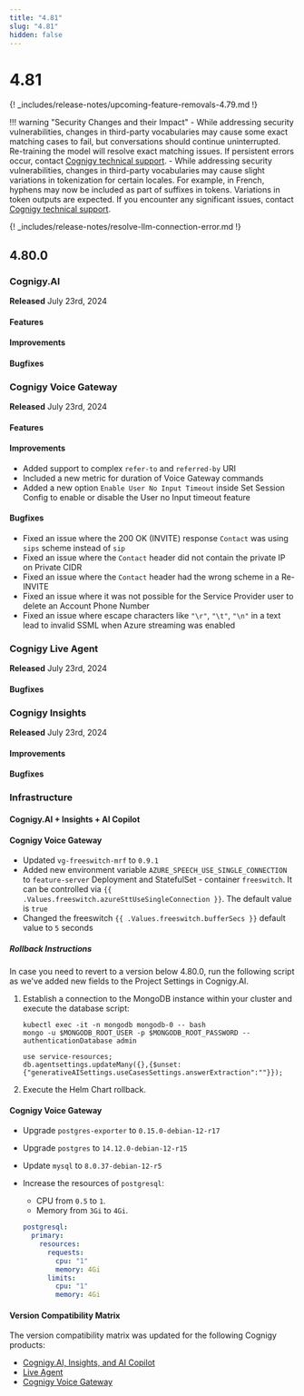 ```yaml
---
title: "4.81"
slug: "4.81"
hidden: false
---
```


# 4.81

{! _includes/release-notes/upcoming-feature-removals-4.79.md !}

!!! warning "Security Changes and their Impact"
    - While addressing security vulnerabilities, changes in third-party vocabularies may cause some exact matching cases to fail, but conversations should continue uninterrupted. Re-training the model will resolve exact matching issues. If persistent errors occur, contact [Cognigy technical support](../help/get-help.md).
    - While addressing security vulnerabilities, changes in third-party vocabularies may cause slight variations in tokenization for certain locales. For example, in French, hyphens may now be included as part of suffixes in tokens. Variations in token outputs are expected. If you encounter any significant issues, contact [Cognigy technical support](../help/get-help.md).

{! _includes/release-notes/resolve-llm-connection-error.md !}

## 4.80.0

### Cognigy.AI

**Released** July 23rd, 2024

#### Features


#### Improvements


#### Bugfixes


### Cognigy Voice Gateway

**Released** July 23rd, 2024

#### Features

#### Improvements

- Added support to complex `refer-to` and `referred-by` URI
- Included a new metric for duration of Voice Gateway commands
- Added a new option `Enable User No Input Timeout` inside Set Session Config to enable or disable the User no Input timeout feature

#### Bugfixes

- Fixed an issue where the 200 OK (INVITE) response `Contact` was using `sips` scheme instead of `sip`
- Fixed an issue where the `Contact` header did not contain the private IP on Private CIDR
- Fixed an issue where the `Contact` header had the wrong scheme in a Re-INVITE
- Fixed an issue where it was not possible for the Service Provider user to delete an Account Phone Number
- Fixed an issue where escape characters like `"\r"`, `"\t"`,  `"\n"` in a text lead to invalid SSML when Azure streaming was enabled 


### Cognigy Live Agent

**Released** July 23rd, 2024

#### Bugfixes

### Cognigy Insights

**Released** July 23rd, 2024

#### Improvements


#### Bugfixes


### Infrastructure

#### Cognigy.AI + Insights + AI Copilot

#### Cognigy Voice Gateway

- Updated `vg-freeswitch-mrf` to `0.9.1`
- Added new environment variable `AZURE_SPEECH_USE_SINGLE_CONNECTION` to `feature-server` Deployment and StatefulSet - container `freeswitch`. It can be controlled via `{{ .Values.freeswitch.azureSttUseSingleConnection }}`. The default value is `true`
- Changed the freeswitch `{{ .Values.freeswitch.bufferSecs }}` default value to `5` seconds


##### Rollback Instructions

In case you need to revert to a version below 4.80.0, run the following script as we've added new fields to the Project Settings in Cognigy.AI.

1. Establish a connection to the MongoDB instance within your cluster and execute the database script:

    ```
    kubectl exec -it -n mongodb mongodb-0 -- bash
    mongo -u $MONGODB_ROOT_USER -p $MONGODB_ROOT_PASSWORD --authenticationDatabase admin

    use service-resources;
    db.agentsettings.updateMany({},{$unset:{"generativeAISettings.useCasesSettings.answerExtraction":""}});
    ```

2. Execute the Helm Chart rollback.

#### Cognigy Voice Gateway

- Upgrade `postgres-exporter` to `0.15.0-debian-12-r17`
- Upgrade `postgres` to `14.12.0-debian-12-r15`
- Update `mysql` to `8.0.37-debian-12-r5 `

- Increase the resources of `postgresql`:
    - CPU from `0.5` to `1`.
    - Memory from `3Gi` to `4Gi`.

    ```yaml
    postgresql:
      primary:	
        resources:
          requests:
            cpu: "1"
            memory: 4Gi
          limits:
            cpu: "1"
            memory: 4Gi
    ```
  
#### Version Compatibility Matrix

The version compatibility matrix was updated for the following Cognigy products:

- [Cognigy.AI, Insights, and AI Copilot](../ai/installation/version-compatibility-matrix.md)
- [Live Agent](../live-agent/installation/deployment/version-compatibility-matrix.md)
- [Cognigy Voice Gateway](../voice-gateway/installation/version-compatibility-matrix.md)
